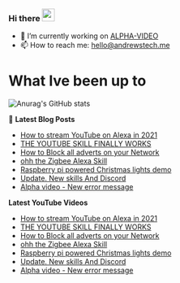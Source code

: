 ### Hi there <a href="https://www.gautamkrishnar.com/"><img src="https://media.giphy.com/media/hvRJCLFzcasrR4ia7z/giphy.gif" width="25px"></a>

<!--
**andrewstech/andrewstech** is a ✨ _special_ ✨ repository because its `README.md` (this file) appears on your GitHub profile.

Here are some ideas to get you started:

-->

- 🔭 I’m currently working on [ALPHA-VIDEO](https://github.com/unofficial-skills/alpha-video)
- 📫 How to reach me: hello@andrewstech.me

# What Ive been up to

![Anurag's GitHub stats](https://github-readme-stats.vercel.app/api?username=andrewstech&show_icons=true)

📕 **Latest Blog Posts**
<!-- BLOG-POST-LIST:START -->
- [How to stream YouTube on Alexa in 2021](https://www.youtube.com/watch?v=vyiChtUhXsI)
- [THE YOUTUBE SKILL FINALLY WORKS](https://www.youtube.com/watch?v=7-Tt9VRl2Gk)
- [How to Block all adverts on your Network](https://www.youtube.com/watch?v=axF09D7nWls)
- [ohh the Zigbee Alexa Skill](https://www.youtube.com/watch?v=LqOa9ga0DZQ)
- [Raspberry pi powered Christmas lights demo](https://www.youtube.com/watch?v=GSHwCZz-yYs)
- [Update. New skills And Discord](https://www.youtube.com/watch?v=fjHMf6GnZhk)
- [Alpha video - New error message](https://www.youtube.com/watch?v=2zojSXnlu4s)
<!-- BLOG-POST-LIST:END -->

**Latest YouTube Videos**
<!-- YOUTUBE-POST-LIST:START -->
- [How to stream YouTube on Alexa in 2021](https://www.youtube.com/watch?v=vyiChtUhXsI)
- [THE YOUTUBE SKILL FINALLY WORKS](https://www.youtube.com/watch?v=7-Tt9VRl2Gk)
- [How to Block all adverts on your Network](https://www.youtube.com/watch?v=axF09D7nWls)
- [ohh the Zigbee Alexa Skill](https://www.youtube.com/watch?v=LqOa9ga0DZQ)
- [Raspberry pi powered Christmas lights demo](https://www.youtube.com/watch?v=GSHwCZz-yYs)
- [Update. New skills And Discord](https://www.youtube.com/watch?v=fjHMf6GnZhk)
- [Alpha video - New error message](https://www.youtube.com/watch?v=2zojSXnlu4s)
<!-- YOUTUBE-POST-LIST:END -->
